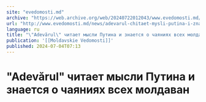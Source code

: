 ```yaml
---
site: "evedomosti.md"
archive: "https://web.archive.org/web/20240722012043/www.evedomosti.md/news/adevarul-chitaet-mysli-putina-i-znaetsya-o-chayaniyah-vseh-m"
url: "http://www.evedomosti.md/news/adevarul-chitaet-mysli-putina-i-znaetsya-o-chayaniyah-vseh-m"
language: ru
title: "\"Adevărul\" читает мысли Путина и знается о чаяниях всех молдаван"
publication: '[[Moldavskie Vedomosti]]'
published: 2024-07-04T07:13
---
```


# "Adevărul" читает мысли Путина и знается о чаяниях всех молдаван


